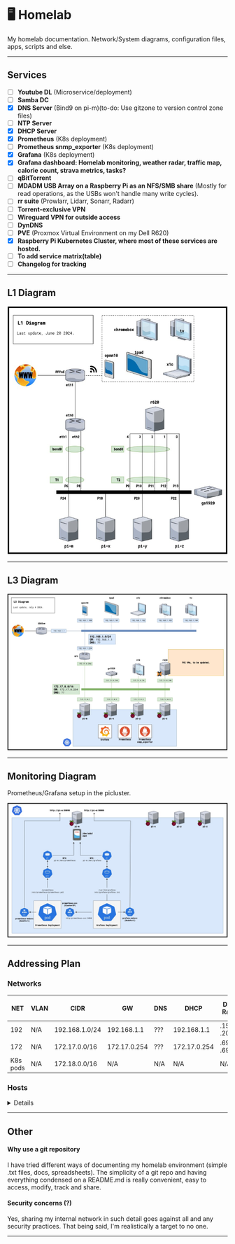 # 🖥 Homelab 
My homelab documentation. Network/System diagrams, configuration files, apps, scripts and else.

--------------------

## Services

- [ ] **Youtube DL** (Microservice/deployment)
- [ ] **Samba DC**
- [X] **DNS Server** (Bind9 on pi-m)(to-do: Use gitzone to version control zone files)
- [ ] **NTP Server**
- [X] **DHCP Server**
- [X] **Prometheus** (K8s deployment)
- [ ] **Prometheus snmp_exporter** (K8s deployment)
- [X] **Grafana** (K8s deployment)
- [X] **Grafana dashboard: Homelab monitoring, weather radar, traffic map, calorie count, strava metrics, tasks?**
- [ ] **qBitTorrent**
- [ ] **MDADM USB Array on a Raspberry Pi as an NFS/SMB share** (Mostly for read operations, as the USBs won't handle many write cycles).
- [ ] **rr suite** (Prowlarr, Lidarr, Sonarr, Radarr)
- [ ] **Torrent-exclusive VPN**
- [ ] **Wireguard VPN for outside access**
- [ ] **DynDNS**
- [ ] **PVE** (Proxmox Virtual Environment on my Dell R620)
- [X] **Raspberry Pi Kubernetes Cluster, where most of these services are hosted.**
- [ ] **To add service matrix(table)**
- [ ] **Changelog for tracking**
-------------------

## L1 Diagram

![L1Diagram](diagrams/L1Diagram.jpg)

--------------------

## L3 Diagram

![L3Diagram](diagrams/L3Diagram.jpg)

--------------------

## Monitoring Diagram

Prometheus/Grafana setup in the picluster.

![Monitoring Diagram](diagrams/MonitoringDiagram.jpg)

--------------------

## Addressing Plan

### Networks

<table>
  <thead>
    <tr>
      <th>NET</th>
      <th>VLAN</th>
      <th>CIDR</th>
      <th>GW</th>
      <th>DNS</th>
      <th>DHCP</th>
      <th>DHCP Range</th>
      <th>Static IPs Range</th>
    </tr>
  </thead>
  <tbody>
    <tr>
      <td>192</td>
      <td>N/A</td>
      <td>192.168.1.0/24</td>
      <td>192.168.1.1</td>
      <td>???</td>
      <td>192.168.1.1</td>
      <td>.151 to .200</td>
      <td>.1 to .150</td>
    </tr>
    <tr>
      <td>172</td>
      <td>N/A</td>
      <td>172.17.0.0/16</td>
      <td>172.17.0.254</td>
      <td>???</td>
      <td>172.17.0.254</td>
      <td>.69.0 to .69.255</td>
      <td>.0.1 to .10.255</td>
    </tr>
    <tr>
      <td>K8s pods</td>
      <td>N/A</td>
      <td>172.18.0.0/16</td>
      <td>N/A</td>
      <td>N/A</td>
      <td>N/A</td>
      <td>N/A</td>
      <td>N/A</td>
    </tr>
 </tbody>
</table>

### Hosts

<details>
<table>
  <thead>
    <tr>
      <th>HOSTNAME</th>
      <th>DEVICE</th>
      <th>NIC</th>
      <th>MAC</th>
      <th>BOND/LACP</th>
      <th>IP</th>
      <th>CONNECTED TO</th>
    </tr>
  </thead>
  <tbody>
    <!-- pi-x (k8s worker) -->
    <tr>
      <td>pi-x</td>
      <td rowspan="3">Raspberry Pi 3 B+</td>
      <td>eth0</td>
      <td>b8:27:eb:d5:c0:15</td>
      <td>N/A</td>
      <td>172.17.0.2</td>
      <td>gs1920 P18</td>
    </tr>
    <!-- pi-y (k8s worker) -->
    <tr>
      <td>pi-y</td>
      <td>eth0</td>
      <td>b8:27:eb:57:ef:a8</td>
      <td>N/A</td>
      <td>172.17.0.3</td>
      <td>gs1920 P20</td>
    </tr>
    <!-- pi-z (k8s worker) -->
    <tr>
      <td>pi-z</td>
      <td>eth0</td>
      <td>b8:27:eb:be:ae:a3</td>
      <td>N/A</td>
      <td>172.17.0.4</td>
      <td>gs1920 P22</td>
    </tr>
    <!-- pi-m (k8s master) -->
    <tr>
      <td>pi-m</td>
      <td>Raspberry Pi 5 8GB</td>
      <td>eth0</td>
      <td>2c:cf:67:26:4a:55</td>
      <td>N/A</td>
      <td>172.17.0.1</td>
      <td>gs1920 P24</td>
    </tr>
   <!-- Z10 -->
    <tr>
      <td rowspan="3">z10</td>
      <td rowspan="3">My Workstation</td>
      <td>NICX</td>
      <td>00-00-00-00-00-00</td>
      <td>N/A</td>
      <td>172.17.0.10</td>
      <td>gs1920 PX</td>
    </tr>
    <tr>
      <td>NIC2</td>
      <td>00-00-00-00-00-04</td>
      <td>N/A</td>
      <td>X</td>
      <td>gs1920 PX</td>
    </tr>
    <tr>
      <td>NIC3</td>
      <td>00-00-00-00-00-04</td>
      <td>N/A</td>
      <td>X</td>
      <td>gs1920 PX</td>
    </tr>
    <!-- ERX -->
    <tr>
      <td rowspan="5">erx</td>
      <td rowspan="5">UbiQuiti EdgeRouter X</td>
      <td>ETH0</td>
      <td>00-00-00-00-00-03</td>
      <td>N/A</td>
      <td>X</td>
      <td>3505vw ETH1</td>
    </tr>
    <tr>
      <td>ETH1</td>
      <td>00-00-00-00-00-04</td>
      <td rowspan="2">bond0</td>
	  <td>N/A</td>
      <td>gs1920 P6</td>
    </tr>
    <tr>
      <td>ETH2</td>
      <td>00-00-00-00-00-05</td>
      <td>N/A</td>
      <td>gs1920 P8</td>
    </tr>
    <tr>
      <td>ETH3</td>
      <td>00-00-00-00-00-05</td>
      <td>N/A</td>
      <td>X</td>
      <td>gs1920 PX</td>
    </tr>
    <tr>
      <td>ETH4</td>
      <td>00-00-00-00-00-05</td>
      <td>N/A</td>
      <td>X</td>
      <td>gs1920 PX</td>
    </tr>
    <!-- 3505VW -->
    <tr>
      <td rowspan="4">3505vw</td>
      <td rowspan="4">HGU Askey 3505VW</td>
      <td>ETH1</td>
      <td>00-00-00-00-00-03</td>
      <td>N/A</td>
      <td>X</td>
      <td>X</td>
    </tr>
    <tr>
      <td>ETH2</td>
      <td>00-00-00-00-00-04</td>
      <td>N/A</td>
      <td>X</td>
      <td>X</td>
    </tr>
    <tr>
      <td>ETH3</td>
      <td>00-00-00-00-00-05</td>
      <td>N/A</td>
      <td>X</td>
      <td>X</td>
    </tr>
    <tr>
      <td>ETH4</td>
      <td>00-00-00-00-00-05</td>
      <td>N/A</td>
      <td>X</td>
      <td>X</td>
    </tr>
    <!-- R620 -->
    <tr>
      <td rowspan="5">r620</td>
      <td rowspan="5">Dell PowerEdge R620</td>
      <td>NIC1</td>
      <td>00-00-00-00-00-00</td>
      <td>N/A</td>
      <td>172.17.0.100</td>
      <td>XX</td>
    </tr>
    <tr>
      <td>NIC2</td>
      <td>00-00-00-00-00-04</td>
      <td>N/A</td>
      <td>X</td>
      <td>XX</td>
    </tr>
    <tr>
      <td>NIC3</td>
      <td>00-00-00-00-00-05</td>
      <td>N/A</td>
      <td>X</td>
      <td>XX</td>
    </tr>
    <tr>
      <td>NIC4</td>
      <td>00-00-00-00-00-05</td>
      <td>N/A</td>
      <td>X</td>
      <td>XX</td>
    </tr>
    <tr>
      <td>NIC5</td>
      <td>00-00-00-00-00-05</td>
      <td>N/A</td>
      <td>X</td>
      <td>XX</td>
    </tr>
    <!-- GS1920 -->
    <tr>
      <td>gs1920</td>
      <td>ZyXEL GS1920-24</td>
      <td>NICX</td>
      <td>00-00-00-00-00-00</td>
      <td>N/A</td>
      <td>172.17.0.253</td>
      <td>XX</td>
    </tr>
  </tbody>
</table>
</details>

--------------------

## Other

#### Why use a git repository

I have tried different ways of documenting my homelab environment (simple .txt files, docs, spreadsheets). The simplicity of a git repo and having everything condensed on a README.md is really convenient, easy to access, modify, track and share.

#### Security concerns (?)

Yes, sharing my internal network in such detail goes against all and any security practices. That being said, I'm realistically a target to no one.

--------------------
